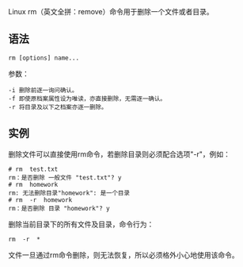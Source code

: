 Linux rm（英文全拼：remove）命令用于删除一个文件或者目录。

## 语法
```text
rm [options] name...
```
参数：
```text
-i 删除前逐一询问确认。
-f 即使原档案属性设为唯读，亦直接删除，无需逐一确认。
-r 将目录及以下之档案亦逐一删除。
```

## 实例
删除文件可以直接使用rm命令，若删除目录则必须配合选项"-r"，例如：
```text
# rm  test.txt
rm：是否删除 一般文件 "test.txt"? y
# rm  homework
rm: 无法删除目录"homework": 是一个目录
# rm  -r  homework
rm：是否删除 目录 "homework"? y
```

删除当前目录下的所有文件及目录，命令行为：
```text
rm  -r  *
```

文件一旦通过rm命令删除，则无法恢复，所以必须格外小心地使用该命令。